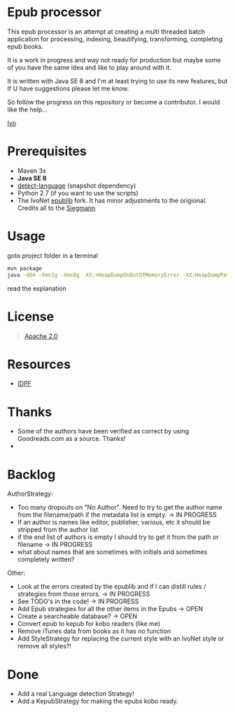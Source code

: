 # Epub processor #

This epub processor is an attempt at creating a multi threaded batch application
for processing, indexing, beautifying, transforming, completing epub books.

It is a work in progress and way not ready for production but maybe some of you have
the same idea and like to play around with it.

It is written with Java SE 8 and I'm at least trying to use its new features, but If
U have suggestions please let me know.

So follow the progress on this repository or become a contributor.
I would like the help...

[Ivo](http://www.ivonet.nl/home/contact?subject=EpubProcessor:)

# Prerequisites #
* Maven 3x
* **Java SE 8**
* [detect-language](https://github.com/IvoNet/language-detection) (snapshot dependency)
* Python 2.7 (if you want to use the scripts)
* The IvoNet [epublib](https://github.com/IvoNet/epublib) fork. It has minor adjustments to the origional. Credits all to the [Siegmann](http://www.siegmann.nl/epublib)

# Usage #
goto project folder in a terminal

```sh
mvn package
java -d64 -Xms1g -Xmx8g -XX:+HeapDumpOnOutOfMemoryError -XX:HeapDumpPath=./Heap.dmp -jar artifact/epub-jar-with-dependencies.jar
```

read the explanation

# License #

> [Apache 2.0](http://www.apache.org/licenses/LICENSE-2.0)

# Resources

* [IDPF](http://idpf.org/epub/30)

# Thanks

* Some of the authors have been verified as correct by using Goodreads.com as a source. Thanks!
* 

# Backlog #

AuthorStrategy:
* Too many dropouts on "No Author". Need to try to get the author name from the filename/path if the metadata list is empty. -> IN PROGRESS
* If an author is names like editor, publisher, various, etc it should be stripped from the author list
* if the end list of authors is empty I should try to get it from the path or filename -> IN PROGRESS
* what about names that are sometimes with initials and sometimes completely written?

Other:
* Look at the errors created by the epublib and if I can distill rules / strategies from those errors. -> IN PROGRESS
* See TODO's in the code! -> IN PROGRESS
* Add Epub strategies for all the other items in the Epubs -> OPEN
* Create a searcheable database? -> OPEN
* Convert epub to kepub for kobo readers (like me)
* Remove iTunes data from books as it has no function
* Add StyleStrategy for replacing the current style with an IvoNet style or remove all styles?!

# Done #
* Add a real Language detection Strategy!
* Add a KepubStrategy for making the epubs kobo ready.


